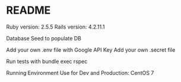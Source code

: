 # README

Ruby version: 2.5.5
Rails version: 4.2.11.1

Database Seed to populate DB

Add your own .env file with Google API Key
Add your own .secret file 

Run tests with bundle exec rspec

Running Environment Use for Dev and Production: CentOS 7
